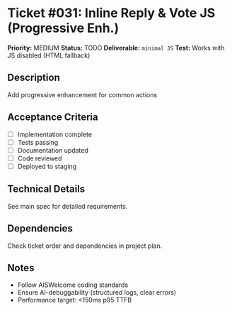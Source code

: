 # Ticket #031: Inline Reply & Vote JS (Progressive Enh.)

**Priority:** MEDIUM
**Status:** TODO
**Deliverable:** `minimal JS`
**Test:** Works with JS disabled (HTML fallback)

## Description
Add progressive enhancement for common actions

## Acceptance Criteria
- [ ] Implementation complete
- [ ] Tests passing
- [ ] Documentation updated
- [ ] Code reviewed
- [ ] Deployed to staging

## Technical Details
See main spec for detailed requirements.

## Dependencies
Check ticket order and dependencies in project plan.

## Notes
- Follow AISWelcome coding standards
- Ensure AI-debuggability (structured logs, clear errors)
- Performance target: <150ms p95 TTFB
